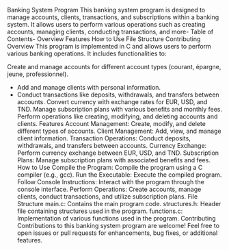 Banking System Program
This banking system program is designed to manage accounts, clients, transactions, and subscriptions within a banking system. It allows users to perform various operations such as creating accounts, managing clients, conducting transactions, and more-
Table of Contents- Overview
Features
How to Use
File Structure
Contributing
Overview
This program is implemented in C and allows users to perform various banking operations. It includes functionalities to:

Create and manage accounts for different account types (courant, épargne, jeune, professionnel).
- Add and manage clients with personal information.
- Conduct transactions like deposits, withdrawals, and transfers between accounts.
Convert currency with exchange rates for EUR, USD, and TND.
Manage subscription plans with various benefits and monthly fees.
Perform operations like creating, modifying, and deleting accounts and clients.
Features
Account Management: Create, modify, and delete different types of accounts.
Client Management: Add, view, and manage client information.
Transaction Operations: Conduct deposits, withdrawals, and transfers between accounts.
Currency Exchange: Perform currency exchange between EUR, USD, and TND.
Subscription Plans: Manage subscription plans with associated benefits and fees.
How to Use
Compile the Program: Compile the program using a C compiler (e.g., gcc).
Run the Executable: Execute the compiled program.
Follow Console Instructions: Interact with the program through the console interface.
Perform Operations: Create accounts, manage clients, conduct transactions, and utilize subscription plans.
File Structure
main.c: Contains the main program code.
structures.h: Header file containing structures used in the program.
functions.c: Implementation of various functions used in the program.
Contributing
Contributions to this banking system program are welcome! Feel free to open issues or pull requests for enhancements, bug fixes, or additional features.

